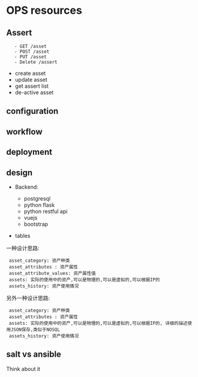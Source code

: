 # OPS resources

## Assert

```
   - GET /asset
   - POST /asset
   - PUT /asset
   - Delete /assert
```

- create asset
- update asset
- get assert list
- de-active asset

## configuration

## workflow

## deployment

## design

- Backend:
    * postgresql
    * python flask
    * python restful api
    * vuejs
    * bootstrap
    
- tables

一种设计思路:

```
 asset_category: 资产种类
 asset_attributes : 资产属性
 asset_attribute_values: 资产属性值
 assets: 实际的使用中的资产,可以是物理的,可以是虚拟的,可以根据IP的
 assets_history: 资产使用情况
```

另外一种设计思路:

```
 asset_category: 资产种类
 asset_attributes : 资产属性
 assets: 实际的使用中的资产,可以是物理的,可以是虚拟的,可以根据IP的, 详细的描述使用JSON保存,类似于NOSQL
 assets_history: 资产使用情况

```

## salt vs ansible

Think about it